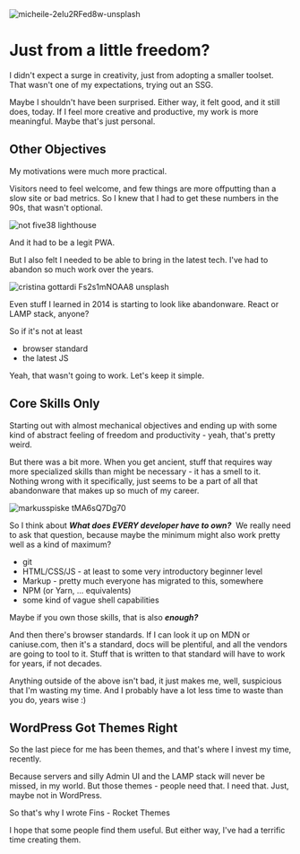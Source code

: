 
<img src="https://storage.googleapis.com/betterology-com.appspot.com/images/landscape/500/bulksplash-micheile-2eIu2RFed8w.jpg" alt="micheile-2eIu2RFed8w-unsplash" />

# Just from a little freedom?

I didn't expect a surge in creativity, just from adopting a smaller toolset. That wasn't one of my expectations, trying out an SSG.

Maybe I shouldn't have been surprised. Either way, it felt good, and it still does, today. If I feel more creative and productive, my work is more meaningful. Maybe that's just personal.

## Other Objectives

My motivations were much more practical.

Visitors need to feel welcome, and few things are more offputting than a slow site or bad metrics. So I knew that I had to get these numbers in the 90s, that wasn't optional.

<img class="bordered" src="https://storage.googleapis.com/betterology-com.appspot.com/webappwriter/img/not-five38-lighthouse.gif" alt="not five38 lighthouse" />

And it had to be a legit PWA.

But I also felt I needed to be able to bring in the latest tech. I've had to abandon so much work over the years.

<img src="https://storage.googleapis.com/betterology-com.appspot.com/images/landscape/500/bulksplash-cristina_gottardi-Fs2s1mNOAA8.jpg" alt="cristina gottardi Fs2s1mNOAA8 unsplash" />

Even stuff I learned in 2014 is starting to look like abandonware. React or LAMP stack, anyone?

So if it's not at least

- browser standard
- the latest JS

Yeah, that wasn't going to work. Let's keep it simple.

## Core Skills Only

Starting out with almost mechanical objectives and ending up with some kind of abstract feeling of freedom and productivity - yeah, that's pretty weird.

But there was a bit more. When you get ancient, stuff that requires way more specialized skills than might be necessary - it has a smell to it. Nothing wrong with it specifically, just seems to be a part of all that abandonware that makes up so much of my career.

<img src="https://storage.googleapis.com/betterology-com.appspot.com/images/landscape/500/bulksplash-markusspiske-tMA6sQ7Dg70.jpg" alt="markusspiske tMA6sQ7Dg70" />

So I think about _**What does EVERY developer have to own?**_ &nbsp;We really need to ask that question, because maybe the minimum might also work pretty well as a kind of maximum?

- git
- HTML/CSS/JS - at least to some very introductory beginner level
- Markup - pretty much everyone has migrated to this, somewhere
- NPM (or Yarn, ... equivalents)
- some kind of vague shell capabilities

Maybe if you own those skills, that is also _**enough?**_

And then there's browser standards. If I can look it up on MDN or caniuse.com, then it's a standard, docs will be plentiful, and all the vendors are going to tool to it. Stuff that is written to that standard will have to work for years, if not decades.

Anything outside of the above isn't bad, it just makes me, well, suspicious that I'm wasting my time. And I probably have a lot less time to waste than you do, years wise :)

## WordPress Got Themes Right

So the last piece for me has been themes, and that's where I invest my time, recently.

Because servers and silly Admin UI and the LAMP stack will never be missed, in my world. But those themes - people need that. I need that. Just, maybe not in WordPress.

So that's why I wrote Fins - Rocket Themes

I hope that some people find them useful. But either way, I've had a terrific time creating them.